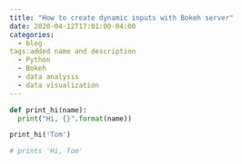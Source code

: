 ```yaml
---
title: "How to create dynamic inputs with Bokeh server"
date: 2020-04-12T17:01:00-04:00
categories:
  - blog
tags:added name and description
  - Python
  - Bokeh
  - data analysis
  - data visualization
---
```


```python
def print_hi(name):
  print("Hi, {}".format(name))

print_hi('Tom')

# prints 'Hi, Tom' 
```

[bokeh_org]: https://bokeh.org
